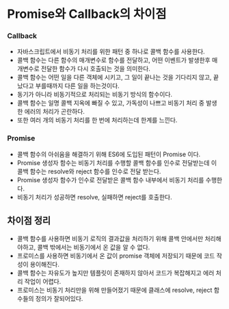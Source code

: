 # Promise와 Callback의 차이점

### Callback
- 자바스크립트에서 비동기 처리를 위한 패턴 중 하나로 콜백 함수를 사용한다. 
- 콜백 함수는 다른 함수의 매개변수로 함수를 전달하고, 어떤 이벤트가 발생한후 매개변수로 전달한 함수가 다시 호출되는 것을 의미한다. 
- 콜백 함수는 어떤 일을 다른 객체에 시키고, 그 일이 끝나는 것을 기다리지 않고, 끝났다고 부를때까지 다른 일을 하는것이다. 
- 동기가 아니라 비동기적으로 처리되는 비동기 방식의 함수이다. 
- 콜백 함수는 일명 콜백 지옥에 빠질 수 있고, 가독성이 나쁘고 비동기 처리 중 발생한 에러의 처리가 곤란하다.
- 또한 여러 개의 비동기 처리를 한 번에 처리하는데 한계를 느낀다.  

### Promise
- 콜백 함수의 아쉬움을 해결하기 위해 ES6에 도입된 패턴이 Promise 이다. 
- Promise 생성자 함수는 비동기 처리를 수행할 콜백 함수를 인수로 전달받는데 이 콜백 함수는 resolve와 reject 함수를 인수로 전달 받는다. 
- Promise 생성자 함수가 인수로 전달받은 콜백 함수 내부에서 비동기 처리를 수행한다. 
- 비동기 처리가 성공하면 resolve, 실패하면 reject를 호출한다. 

## 차이점 정리
- 콜백 함수를 사용하면 비동기 로직의 결과값을 처리하기 위해 콜백 안에서만 처리해야하고, 콜백 밖에서는 비동기에서 온 값을 알 수 없다. 
- 프로미스를 사용하면 비동기에서 온 값이 promise 객체에 저장되기 때문에 코드 작성이 용이해진다. 
- 콜백 함수는 자유도가 높지만 템플릿이 존재하지 않아서 코드가 복잡해지고 에러 처리 작업이 어렵다. 
- 프로미스는 비동기 처리만을 위해 만들어졌기 때문에 클래스에 resolve, reject 함수들의 정의가 잘되어있다.
